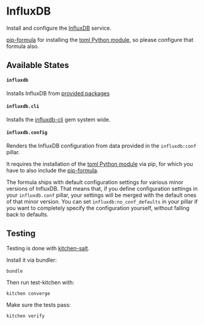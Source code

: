 # InfluxDB

Install and configure the [InfluxDB](http://influxdb.com/) service.

[pip-formula](https://github.com/saltstack-formulas/pip-formula) for installing
the [toml Python module](https://github.com/hit9/toml.py), so please configure
that formula also.


## Available States

#### ``influxdb``

Installs InfluxDB from [provided packages](http://influxdb.com/download/)

#### ``influxdb.cli``

Installs the [influxdb-cli](https://github.com/phstc/influxdb-cli) gem system wide.

#### ``influxdb.config``

Renders the InfluxDB configuration from data provided in the ``influxdb:conf``
pillar.

It requires the installation of the
[toml Python module](https://github.com/hit9/toml.py) via pip, for which you
have to also include the
[pip-formula](https://github.com/saltstack-formulas/pip-formula).

The formula ships with default configuration settings for various minor versions
of InfluxDB. That means that, if you define configuration settings in your
``influxdb.conf`` pillar, your settings will be merged with the default ones of
that minor version. You can set ``influxdb:no_conf_defaults`` in your pillar if
you want to completely specify the configuration yourself, without falling back
to defaults.

## Testing

Testing is done with [kitchen-salt](https://github.com/simonmcc/kitchen-salt).

Install it via bundler:

```
bundle
```

Then run test-kitchen with:

```
kitchen converge
```

Make sure the tests pass:

```
kitchen verify
```
